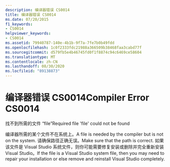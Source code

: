 ```yaml
---
description: 编译器错误 CS0014
title: 编译器错误 CS0014
ms.date: 07/20/2015
f1_keywords:
- CS0014
helpviewer_keywords:
- CS0014
ms.assetid: 79940787-140e-4b1b-9f7a-7fe7b0b49fdd
ms.openlocfilehash: 1c0f2333fdc21988a366509b38468faa3cabd77f
ms.sourcegitcommit: d579fb5e4b46745fd0f1f8874c94c6469ce58604
ms.translationtype: MT
ms.contentlocale: zh-CN
ms.lasthandoff: 08/30/2020
ms.locfileid: "89138873"
---
```

# <a name="compiler-error-cs0014"></a><span data-ttu-id="44eb0-103">编译器错误 CS0014</span><span class="sxs-lookup"><span data-stu-id="44eb0-103">Compiler Error CS0014</span></span>
<span data-ttu-id="44eb0-104">找不到所需的文件 “file”</span><span class="sxs-lookup"><span data-stu-id="44eb0-104">Required file 'file' could not be found</span></span>  
  
 <span data-ttu-id="44eb0-105">编译器所需的某个文件不在系统上。</span><span class="sxs-lookup"><span data-stu-id="44eb0-105">A file is needed by the compiler but is not on the system.</span></span> <span data-ttu-id="44eb0-106">请确保路径正确无误。</span><span class="sxs-lookup"><span data-stu-id="44eb0-106">Make sure that the path is correct.</span></span> <span data-ttu-id="44eb0-107">如果该文件是 Visual Studio 系统文件，则你可能需要修复安装或删除并完全重新安装 Visual Studio。</span><span class="sxs-lookup"><span data-stu-id="44eb0-107">If the file is a Visual Studio system file, then you may need to repair your installation or else remove and reinstall Visual Studio completely.</span></span>
